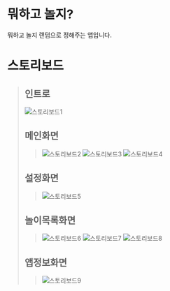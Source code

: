 # 뭐하고 놀지?
뭐하고 놀지 랜덤으로 정해주는 앱입니다.

# 스토리보드
> ## 인트로
> ![스토리보드1](https://user-images.githubusercontent.com/60471550/89122982-da776800-d506-11ea-8c46-d25d16321c47.png)
> ## 메인화면
>> ![스토리보드2](https://user-images.githubusercontent.com/60471550/89122984-dc412b80-d506-11ea-9126-4ab38e15ca93.png)
>> ![스토리보드3](https://user-images.githubusercontent.com/60471550/89122986-dcd9c200-d506-11ea-915f-45b29e0995fc.png)
>> ![스토리보드4](https://user-images.githubusercontent.com/60471550/89122987-dea38580-d506-11ea-993c-41b85e118e03.png)
> ## 설정화면
>> ![스토리보드5](https://user-images.githubusercontent.com/60471550/89122988-dfd4b280-d506-11ea-8b8f-b74064a74c0a.png)
> ## 놀이목록화면
>> ![스토리보드6](https://user-images.githubusercontent.com/60471550/89122990-e3683980-d506-11ea-9901-5da607454113.png)
>> ![스토리보드7](https://user-images.githubusercontent.com/60471550/89122992-e531fd00-d506-11ea-9e1b-8e7e7fcd29db.png)
>> ![스토리보드8](https://user-images.githubusercontent.com/60471550/89122994-e6632a00-d506-11ea-837e-48a2db2752a4.png)
> ## 앱정보화면
>> ![스토리보드9](https://user-images.githubusercontent.com/60471550/89122997-e82ced80-d506-11ea-9613-59825e0f2f98.png)

